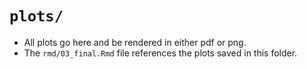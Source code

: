 # `plots/`

* All plots go here and be rendered in either pdf or png. 
* The `rmd/03_final.Rmd` file references the plots saved in this folder. 